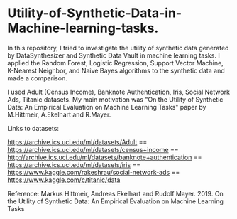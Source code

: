 # Utility-of-Synthetic-Data-in-Machine-learning-tasks.

In this repository, I tried to investigate the utility of synthetic data generated by DataSynthesizer and Synthetic Data Vault in machine learning tasks. I applied the Random Forest, Logistic Regression, Support Vector Machine, K-Nearest Neighbor, and Naive Bayes algorithms to the synthetic data and made a comparison. 

I used Adult (Census Income), Banknote Authentication, Iris, Social Network Ads, Titanic datasets. My main motivation was "On the Utility of Synthetic Data: An Empirical Evaluation on Machine Learning Tasks" paper by M.Hittmeir, A.Ekelhart and R.Mayer.


Links to datasets: 

https://archive.ics.uci.edu/ml/datasets/Adult ==
https://archive.ics.uci.edu/ml/datasets/census+income ==
http://archive.ics.uci.edu/ml/datasets/banknote+authentication ==
https://archive.ics.uci.edu/ml/datasets/iris ==
https://www.kaggle.com/rakeshrau/social-network-ads ==
https://www.kaggle.com/c/titanic/data

Reference: Markus Hittmeir, Andreas Ekelhart and Rudolf Mayer. 2019. On the Utility of Synthetic Data: An Empirical Evaluation on Machine Learning Tasks


